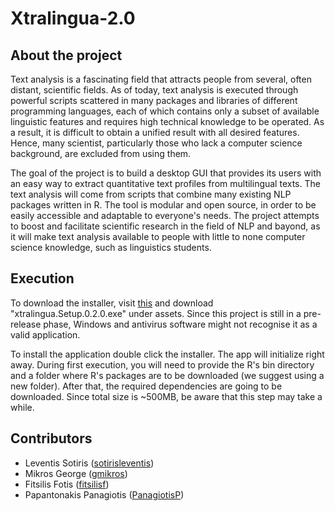 # Xtralingua-2.0
## About the project
Text analysis is a fascinating field that attracts people from several, often distant, scientific fields. As of today, text analysis is executed through powerful scripts scattered in many packages and libraries of different programming languages, each of which contains only a subset of available linguistic features and requires high technical knowledge to be operated. As a result, it is difficult to obtain a unified result with all desired features. Hence, many scientist, particularly those who lack a computer science background, are excluded from using them.

The goal of the project is to build a desktop GUI that provides its users with an easy way to extract quantitative text profiles from multilingual texts. The text analysis will come from scripts that combine many existing NLP packages written in R. The tool is modular and open source, in order to be easily accessible and adaptable to everyone's needs. The project attempts to boost and facilitate scientific research in the field of NLP and bayond, as it will make text analysis available to people with little to none computer science knowledge, such as linguistics students.

## Execution
To download the installer, visit [this](https://github.com/hocrt/Xtralingua-2.0/releases/tag/v0.2.0) and download "xtralingua.Setup.0.2.0.exe" under assets. Since this project is still in a pre-release phase, Windows and antivirus software might not recognise it as a valid application.

To install the application double click the installer. The app will initialize right away.
During first execution, you will need to provide the R's bin directory and a folder where R's packages are to be downloaded (we suggest using a new folder).
After that, the required dependencies are going to be downloaded. Since total size is ~500MB, be aware that this step may take a while.

## Contributors
 * Leventis Sotiris ([sotirisleventis](https://github.com/sotirisleventis))
 * Mikros George ([gmikros](https://github.com/gmikros))
 * Fitsilis Fotis ([fitsilisf](https://github.com/fitsilisf))
 * Papantonakis Panagiotis ([PanagiotisP](https://github.com/PanagiotisP))
  
